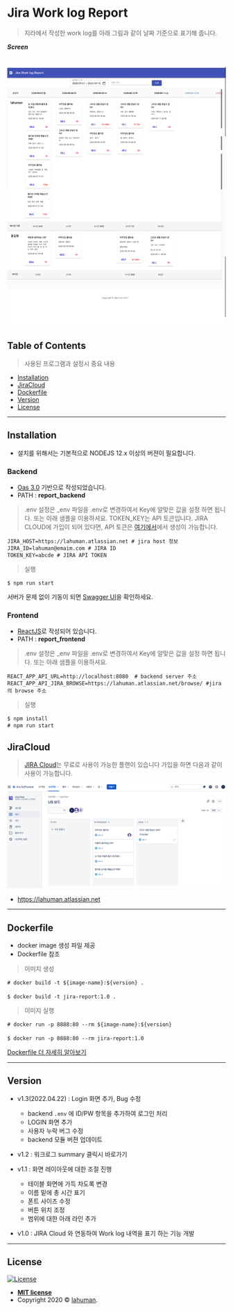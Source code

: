 # Jira Work log Report

> 지라에서 작성한 work log를 아래 그림과 같이 날짜 기준으로 표기해 줍니다.

**_Screen_**

![](./snapshot_v1.1.png)

## Table of Contents

> 사용된 프로그램과 설정시 중요 내용

- [Installation](#installation)
- [JiraCloud](#jiracloud)
- [Dockerfile](#dockerfile)
- [Version](#version)
- [License](#license)

---

## Installation

- 설치를 위해서는 기본적으로 NODEJS 12.x 이상의 버젼이 필요합니다.

### Backend

- [Oas 3.0](https://swagger.io/specification/) 기반으로 작성되었습니다.
- PATH : **report_backend**

> .env 설정은 \_env 파일을 .env로 변경하여서 Key에 알맞은 값을 설정 하면 됩니다.
> 또는 아래 샘플을 이용하셔요.
> TOKEN_KEY는 API 토큰입니다. JIRA CLOUD에 가입이 되어 있다면, API 토큰은 [여기에서](https://id.atlassian.com/manage-profile/security/api-tokens)에서 생성이 가능합니다.

```
JIRA_HOST=https://lahuman.atlassian.net # jira host 정보
JIRA_ID=lahuman@emaim.com # JIRA ID
TOKEN_KEY=abcde # JIRA API TOKEN
```

> 실행

```
$ npm run start
```

서버가 문제 없이 기동이 되면 [Swagger UI](http://localhost:8080/docs)을 확인하세요.

### Frontend

- [ReactJS](https://reactjs.org/)로 작성되어 있습니다.
- PATH : **report_frontend**

> .env 설정은 \_env 파일을 .env로 변경하여서 Key에 알맞은 값을 설정 하면 됩니다.
> 또는 아래 샘플을 이용하셔요.

```
REACT_APP_API_URL=http://localhost:8080  # backend server 주소
REACT_APP_API_JIRA_BROWSE=https://lahuman.atlassian.net/browse/ #jira의 browse 주소
```

> 실행

```
$ npm install
# npm run start
```

## JiraCloud

> [JIRA Cloud](https://www.atlassian.com/ko/software/free#plan-and-track)는 무료로 사용이 가능한 플랜이 있습니다
> 가입을 하면 다음과 같이 사용이 가능합니다.

![](jira_cloud.png)

- https://lahuman.atlassian.net

---

## Dockerfile

- docker image 생성 파일 제공
- Dockerfile 참조

> 이미지 생성

```
# docker build -t ${image-name}:${version} .

$ docker build -t jira-report:1.0 .
```

> 이미지 실행

```
# docker run -p 8888:80 --rm ${image-name}:${version}

$ docker run -p 8888:80 --rm jira-report:1.0
```

[Dockerfile 더 자세히 알아보기](https://lahuman.github.io/reactjs-dockerfile/)

---

## Version

- v1.3(2022.04.22) : Login 화면 추가, Bug 수정

  - backend `.env` 에 ID/PW 항목을 추가하여 로그인 처리
  - LOGIN 화면 추가
  - 사용자 누락 버그 수정
  - backend 모듈 버젼 업데이트

- v1.2 : 워크로그 summary 클릭시 바로가기

- v1.1 : 화면 레이아웃에 대한 조절 진행

  - 테이블 화면에 가득 차도록 변경
  - 이름 밑에 총 시간 표기
  - 폰트 사이즈 수정
  - 버튼 위치 조정
  - 범위에 대한 아래 라인 추가

- v1.0 : JIRA Cloud 와 연동하여 Work log 내역을 표기 하는 기능 개발

---

## License

[![License](http://img.shields.io/:license-mit-blue.svg?style=flat-square)](http://badges.mit-license.org)

- **[MIT license](http://opensource.org/licenses/mit-license.php)**
- Copyright 2020 © <a href="https://lahuman.github.io" target="_blank">lahuman</a>.
